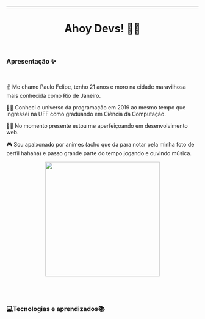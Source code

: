 ___________________________________________________________________________________________________________________________________________________________
<h1 align="center"> Ahoy Devs! 🏴‍☠️ </h1>
</br>
<h3> <strong>Apresentação ✨</strong> </h3>
</br>

✌ Me chamo Paulo Felipe, tenho 21 anos e moro na cidade maravilhosa mais conhecida como Rio de Janeiro. 

👨‍🎓 Conheci o universo da programação em 2019 ao mesmo tempo que ingressei na UFF como graduando em Ciência da Computação.

👨‍💻 No momento presente estou me aperfeiçoando em desenvolvimento web.

🎮 Sou apaixonado por animes (acho que da para notar pela minha foto de perfil hahaha) e passo grande parte do tempo jogando e ouvindo música.
<div align="center">
 <img src="https://tenor.com/view/luffy-smile-luffy-giggle-one-piece-luffy-gif-21582589.gif" width="300px"/>
</div>

 


</br>
</br>
</br>




<h3> <strong>💻Tecnologias e aprendizados📚</strong> </h3>

